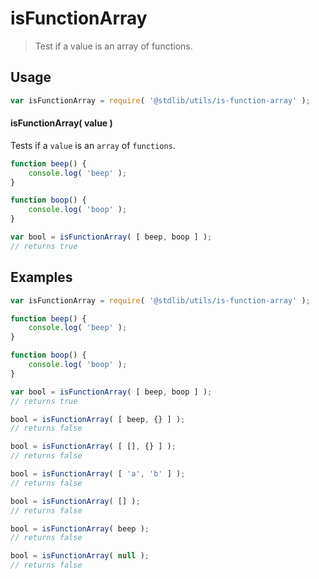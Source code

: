 # isFunctionArray

> Test if a value is an array of functions.


<section class="usage">

## Usage

``` javascript
var isFunctionArray = require( '@stdlib/utils/is-function-array' );
```

#### isFunctionArray( value )

Tests if a `value` is an `array` of `functions`.

``` javascript
function beep() {
    console.log( 'beep' );
}

function boop() {
    console.log( 'boop' );
}

var bool = isFunctionArray( [ beep, boop ] );
// returns true
```

</section>

<!-- /.usage -->


<section class="examples">

## Examples

``` javascript
var isFunctionArray = require( '@stdlib/utils/is-function-array' );

function beep() {
    console.log( 'beep' );
}

function boop() {
    console.log( 'boop' );
}

var bool = isFunctionArray( [ beep, boop ] );
// returns true

bool = isFunctionArray( [ beep, {} ] );
// returns false

bool = isFunctionArray( [ [], {} ] );
// returns false

bool = isFunctionArray( [ 'a', 'b' ] );
// returns false

bool = isFunctionArray( [] );
// returns false

bool = isFunctionArray( beep );
// returns false

bool = isFunctionArray( null );
// returns false
```

</section>

<!-- /.examples -->


<section class="links">

</section>

<!-- /.links -->
